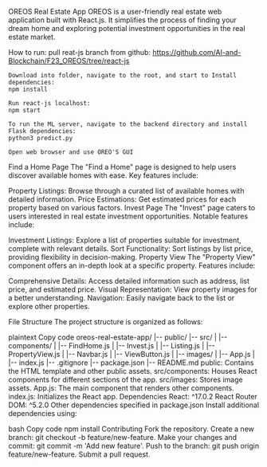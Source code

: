OREOS Real Estate App
OREOS is a user-friendly real estate web application built with React.js. It simplifies the process of finding your dream home and exploring potential investment opportunities in the real estate market.

How to run:
    pull reat-js branch from github:
    https://github.com/AI-and-Blockchain/F23_OREOS/tree/react-js
    
    Download into folder, navigate to the root, and start to Install dependencies:
    npm install

    Run react-js localhost:
    npm start

    To run the ML server, navigate to the backend directory and install Flask dependencies: 
    python3 predict.py

    Open web browser and use OREO'S GUI

Find a Home Page
The "Find a Home" page is designed to help users discover available homes with ease. Key features include:

Property Listings: Browse through a curated list of available homes with detailed information.
Price Estimations: Get estimated prices for each property based on various factors.
Invest Page
The "Invest" page caters to users interested in real estate investment opportunities. Notable features include:

Investment Listings: Explore a list of properties suitable for investment, complete with relevant details.
Sort Functionality: Sort listings by list price, providing flexibility in decision-making.
Property View
The "Property View" component offers an in-depth look at a specific property. Features include:

Comprehensive Details: Access detailed information such as address, list price, and estimated price.
Visual Representation: View property images for a better understanding.
Navigation: Easily navigate back to the list or explore other properties.


File Structure
The project structure is organized as follows:

plaintext
Copy code
oreos-real-estate-app/
|-- public/
|-- src/
|   |-- components/
|       |-- FindHome.js
|       |-- Invest.js
|       |-- Listing.js
|       |-- PropertyView.js
|       |-- Navbar.js
|       |-- ViewButton.js
|   |-- images/
|   |-- App.js
|   |-- index.js
|-- .gitignore
|-- package.json
|-- README.md
public: Contains the HTML template and other public assets.
src/components: Houses React components for different sections of the app.
src/images: Stores image assets.
App.js: The main component that renders other components.
index.js: Initializes the React app.
Dependencies
React: ^17.0.2
React Router DOM: ^5.2.0
Other dependencies specified in package.json
Install additional dependencies using:

bash
Copy code
npm install <package-name>
Contributing
Fork the repository.
Create a new branch: git checkout -b feature/new-feature.
Make your changes and commit: git commit -m 'Add new feature'.
Push to the branch: git push origin feature/new-feature.
Submit a pull request.
